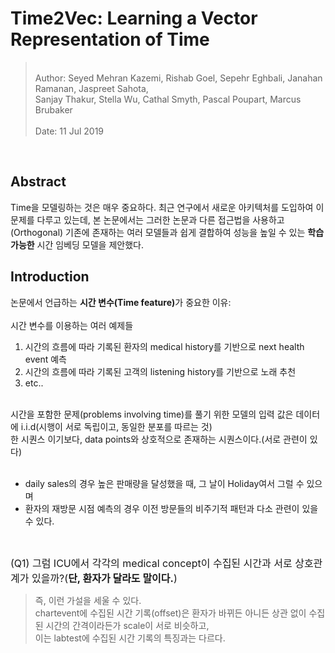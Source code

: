 # Time2Vec: Learning a Vector Representation of Time    

<blockquote>
<br>
Author: Seyed Mehran Kazemi, Rishab Goel, Sepehr Eghbali, Janahan Ramanan, Jaspreet Sahota,<br>Sanjay Thakur, Stella Wu, Cathal Smyth, Pascal Poupart, Marcus Brubaker<br>
<br>
Date: 11 Jul 2019<br>
</blockquote>

<br>

## Abstract  

Time을 모델링하는 것은 매우 중요하다. 최근 연구에서 새로운 아키텍처를 도입하여 이 문제를 다루고 있는데, 본 논문에서는 그러한 논문과 다른 접근법을 사용하고(Orthogonal) 기존에 존재하는 여러 모델들과 쉽게 결합하여 성능을 높일 수 있는 <b>학습 가능한</b> 시간 임베딩 모델을 제안했다.  

## Introduction  


논문에서 언급하는 <b>시간 변수(Time feature)</b>가 중요한 이유: <br>
<br>
시간 변수를 이용하는 여러 예제들

1. 시간의 흐름에 따라 기록된 환자의 medical history를 기반으로 next health event 예측  
2. 시간의 흐름에 따라 기록된 고객의 listening history를 기반으로 노래 추천  
3. etc.. 

<br>
시간을 포함한 문제(problems involving time)를 풀기 위한 모델의 입력 값은 데이터에 i.i.d(시행이 서로 독립이고, 동일한 분포를 따르는 것)<br> 한 시퀀스 이기보다, data points와 상호적으로 존재하는 시퀀스이다.(서로 관련이 있다)
<br>
<br>

- daily sales의 경우 높은 판매량을 달성했을 때, 그 날이 Holiday여서 그럴 수 있으며<br>
- 환자의 재방문 시점 예측의 경우 이전 방문들의 비주기적 패턴과 다소 관련이 있을 수 있다.<br>  

<br>

<font size=3>(Q1) 그럼 ICU에서 각각의 medical concept이 수집된 시간과 서로 상호관계가 있을까?(<b>단, 환자가 달라도 말이다.</b>)</font>
<br>

<blockquote> 즉, 이런 가설을 세울 수 있다.<br>chartevent에 수집된 시간 기록(offset)은 환자가 바뀌든 아니든 상관 없이 수집된 시간의 간격이라든가 scale이 서로 비슷하고,<br> 이는 labtest에 수집된 시간 기록의 특징과는 다르다.



